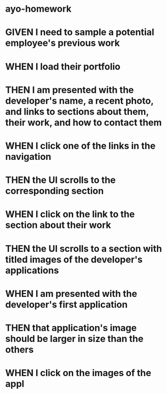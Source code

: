 # ayo-homework
# GIVEN I need to sample a potential employee's previous work
# WHEN I load their portfolio
# THEN I am presented with the developer's name, a recent photo, and links to sections about them, their work, and how to contact them
# WHEN I click one of the links in the navigation
# THEN the UI scrolls to the corresponding section
# WHEN I click on the link to the section about their work
# THEN the UI scrolls to a section with titled images of the developer's applications
# WHEN I am presented with the developer's first application
# THEN that application's image should be larger in size than the others
# WHEN I click on the images of the appl
